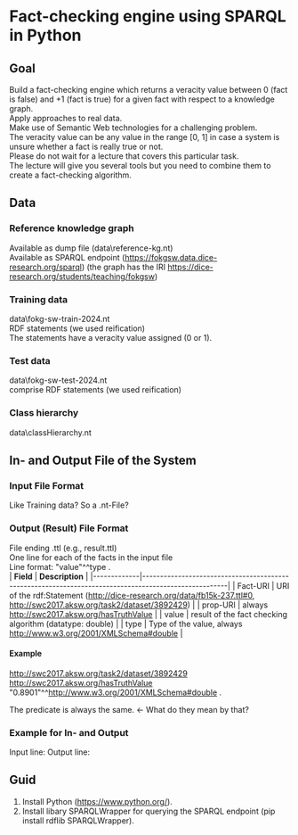 # Fact-checking engine using SPARQL in Python

## Goal
Build a fact-checking engine which returns a veracity value between 0 (fact is false) and +1 (fact is true) for a given fact with respect to a knowledge graph.<br> 
Apply approaches to real data.<br>
Make use of Semantic Web technologies for a challenging problem.<br>
The veracity value can be any value in the range [0, 1] in case a system is unsure whether a fact is really true or not.<br>
Please do not wait for a lecture that covers this particular task. <br>
The lecture will give you several tools but you need to combine them to create a fact-checking algorithm.

## Data
### Reference knowledge graph
Available as dump file (data\reference-kg.nt)<br>
Available as SPARQL endpoint (https://fokgsw.data.dice-research.org/sparql) (the graph has the IRI https://dice-research.org/students/teaching/fokgsw)<br>

### Training data 
data\fokg-sw-train-2024.nt<br>
RDF statements (we used reification)<br>
The statements have a veracity value assigned (0 or 1).<br>

### Test data 
data\fokg-sw-test-2024.nt<br>
comprise RDF statements (we used reification)<br>

### Class hierarchy 
data\classHierarchy.nt<br>

## In- and Output File of the System
### Input File Format
Like Training data? So a .nt-File?<br>

### Output (Result) File Format
File ending .ttl (e.g., result.ttl)<br>
One line for each of the facts in the input file<br>
Line format: <Fact-URI> <prop-URI> "value"^^type .<br>
| **Field**   | **Description**                                                                                      |
|-------------|------------------------------------------------------------------------------------------------------|
| Fact-URI    | URI of the rdf:Statement (<http://dice-research.org/data/fb15k-237.ttl#0>, <http://swc2017.aksw.org/task2/dataset/3892429>) |
| prop-URI    | always <http://swc2017.aksw.org/hasTruthValue>                                                       |
| value       | result of the fact checking algorithm (datatype: double)                                             |
| type        | Type of the value, always <http://www.w3.org/2001/XMLSchema#double>                                  |

#### Example
<http://swc2017.aksw.org/task2/dataset/3892429>
 <http://swc2017.aksw.org/hasTruthValue>
 "0.8901"^^<http://www.w3.org/2001/XMLSchema#double> .

The predicate is always the same. <- What do they mean by that?

### Example for In- and Output
Input line: 
Output line: 

## Guid 
1. Install Python (https://www.python.org/).
2. Install libary SPARQLWrapper for querying the SPARQL endpoint (pip install rdflib SPARQLWrapper).
